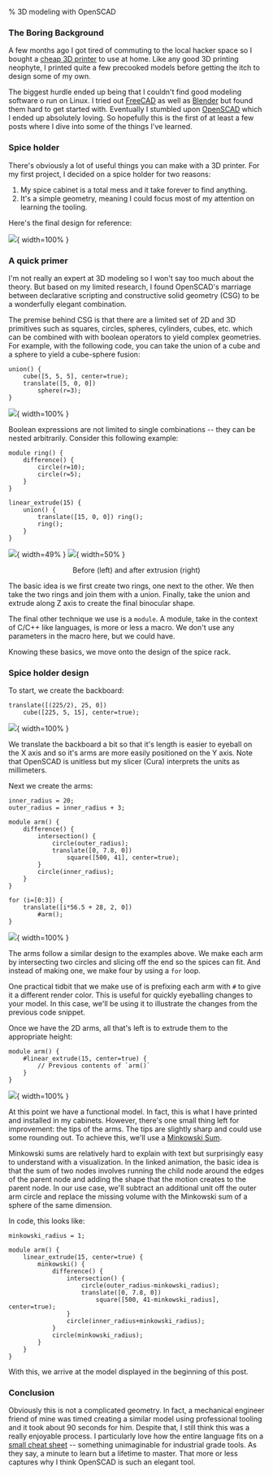 % 3D modeling with OpenSCAD

### The Boring Background

A few months ago I got tired of commuting to the local hacker space so I bought
a [cheap 3D printer][0] to use at home. Like any good 3D printing neophyte, I
printed quite a few precooked models before getting the itch to design some of
my own.

The biggest hurdle ended up being that I couldn't find good modeling software
o run on Linux. I tried out [FreeCAD][1] as well as [Blender][2] but found them
hard to get started with. Eventually I stumbled upon [OpenSCAD][3] which I ended
up absolutely loving. So hopefully this is the first of at least a few posts
where I dive into some of the things I've learned.

### Spice holder

There's obviously a lot of useful things you can make with a 3D printer. For my
first project, I decided on a spice holder for two reasons:

1. My spice cabinet is a total mess and it take forever to find anything.
1. It's a simple geometry, meaning I could focus most of my attention on
   learning the tooling.

Here's the final design for reference:

![](../examples/openscad/final_render.png){ width=100% }

### A quick primer

I'm not really an expert at 3D modeling so I won't say too much about the
theory. But based on my limited research, I found OpenSCAD's marriage between
declarative scripting and constructive solid geometry (CSG) to be a wonderfully
elegant combination.

The premise behind CSG is that there are a limited set of 2D and 3D primitives
such as squares, circles, spheres, cylinders, cubes, etc. which can be combined
with with boolean operators to yield complex geometries. For example, with the
following code, you can take the union of a cube and a sphere to yield a
cube-sphere fusion:

```
union() {
    cube([5, 5, 5], center=true);
    translate([5, 0, 0])
        sphere(r=3);
}
```

![](../examples/openscad/cube_sphere.png){ width=100% }

Boolean expressions are not limited to single combinations -- they can be
nested arbitrarily. Consider this following example:

```
module ring() {
    difference() {
        circle(r=10);
        circle(r=5);
    }
}

linear_extrude(15) {
    union() {
        translate([15, 0, 0]) ring();
        ring();
    }
}
```

![](../examples/openscad/before_extrude.png){ width=49% }
![](../examples/openscad/after_extrude.png){ width=50% }

<center>
Before (left) and after extrusion (right)
</center>

The basic idea is we first create two rings, one next to the other. We then
take the two rings and join them with a union. Finally, take the union and
extrude along Z axis to create the final binocular shape.

The final other technique we use is a `module`. A module, take in the context
of C/C++ like languages, is more or less a macro. We don't use any parameters
in the macro here, but we could have.

Knowing these basics, we move onto the design of the spice rack.

### Spice holder design

To start, we create the backboard:

```
translate([(225/2), 25, 0])
    cube([225, 5, 15], center=true);
```

![](../examples/openscad/backboard.png){ width=100% }

We translate the backboard a bit so that it's length is easier to eyeball on
the X axis and so it's arms are more easily positioned on the Y axis. Note that
OpenSCAD is unitless but my slicer (Cura) interprets the units as millimeters.

Next we create the arms:

```
inner_radius = 20;
outer_radius = inner_radius + 3;

module arm() {
    difference() {
        intersection() {
            circle(outer_radius);
            translate([0, 7.8, 0])
                square([500, 41], center=true);
        }
        circle(inner_radius);
    }
}

for (i=[0:3]) {
    translate([i*56.5 + 28, 2, 0])
        #arm();
}
```

![](../examples/openscad/arms_before.png){ width=100% }

The arms follow a similar design to the examples above. We make each arm by
intersecting two circles and slicing off the end so the spices can fit.  And
instead of making one, we make four by using a `for` loop.

One practical tidbit that we make use of is prefixing each arm with `#` to give
it a different render color. This is useful for quickly eyeballing changes to
your model. In this case, we'll be using it to illustrate the changes from the
previous code snippet.

Once we have the 2D arms, all that's left is to extrude them to the appropriate
height:

```
module arm() {
    #linear_extrude(15, center=true) {
        // Previous contents of `arm()`
    }
}
```

![](../examples/openscad/arms_after.png){ width=100% }

At this point we have a functional model. In fact, this is what I have printed
and installed in my cabinets. However, there's one small thing left for
improvement: the tips of the arms. The tips are slightly sharp and could use
some rounding out. To achieve this, we'll use a [Minkowski Sum][4].

Minkowski sums are relatively hard to explain with text but surprisingly easy
to understand with a visualization. In the linked animation, the basic idea is
that the sum of two nodes involves running the child node around the edges of
the parent node and adding the shape that the motion creates to the parent
node. In our use case, we'll subtract an additional unit off the outer arm
circle and replace the missing volume with the Minkowski sum of a sphere of the
same dimension.

In code, this looks like:

```
minkowski_radius = 1;

module arm() {
    linear_extrude(15, center=true) {
        minkowski() {
            difference() {
                intersection() {
                    circle(outer_radius-minkowski_radius);
                    translate([0, 7.8, 0])
                        square([500, 41-minkowski_radius], center=true);
                }
                circle(inner_radius+minkowski_radius);
            }
            circle(minkowski_radius);
        }
    }
}
```

With this, we arrive at the model displayed in the beginning of this post.


### Conclusion

Obviously this is not a complicated geometry. In fact, a mechanical engineer
friend of mine was timed creating a similar model using professional tooling
and it took about 90 seconds for him. Despite that, I still think this was a
really enjoyable process. I particularly love how the entire language fits on a
[small cheat sheet][5] -- something unimaginable for industrial grade tools. As
they say, a minute to learn but a lifetime to master. That more or less captures
why I think OpenSCAD is such an elegant tool.


[0]: https://www.creality.com/products/ender-3-v2-3d-printer-csco
[1]: https://www.freecad.org/
[2]: https://www.blender.org/
[3]: https://openscad.org/
[4]: https://www.youtube.com/watch?v=hKVBJMHivA4
[5]: https://openscad.org/cheatsheet/
